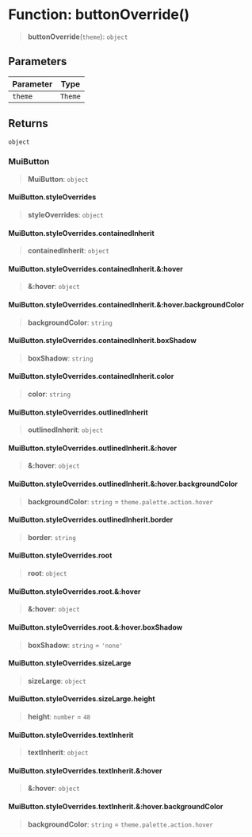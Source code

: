 # Function: buttonOverride()

> **buttonOverride**(`theme`): `object`

## Parameters

| Parameter | Type |
| ------ | ------ |
| `theme` | `Theme` |

## Returns

`object`

### MuiButton

> **MuiButton**: `object`

#### MuiButton.styleOverrides

> **styleOverrides**: `object`

#### MuiButton.styleOverrides.containedInherit

> **containedInherit**: `object`

#### MuiButton.styleOverrides.containedInherit.&:hover

> **&:hover**: `object`

#### MuiButton.styleOverrides.containedInherit.&:hover.backgroundColor

> **backgroundColor**: `string`

#### MuiButton.styleOverrides.containedInherit.boxShadow

> **boxShadow**: `string`

#### MuiButton.styleOverrides.containedInherit.color

> **color**: `string`

#### MuiButton.styleOverrides.outlinedInherit

> **outlinedInherit**: `object`

#### MuiButton.styleOverrides.outlinedInherit.&:hover

> **&:hover**: `object`

#### MuiButton.styleOverrides.outlinedInherit.&:hover.backgroundColor

> **backgroundColor**: `string` = `theme.palette.action.hover`

#### MuiButton.styleOverrides.outlinedInherit.border

> **border**: `string`

#### MuiButton.styleOverrides.root

> **root**: `object`

#### MuiButton.styleOverrides.root.&:hover

> **&:hover**: `object`

#### MuiButton.styleOverrides.root.&:hover.boxShadow

> **boxShadow**: `string` = `'none'`

#### MuiButton.styleOverrides.sizeLarge

> **sizeLarge**: `object`

#### MuiButton.styleOverrides.sizeLarge.height

> **height**: `number` = `48`

#### MuiButton.styleOverrides.textInherit

> **textInherit**: `object`

#### MuiButton.styleOverrides.textInherit.&:hover

> **&:hover**: `object`

#### MuiButton.styleOverrides.textInherit.&:hover.backgroundColor

> **backgroundColor**: `string` = `theme.palette.action.hover`

